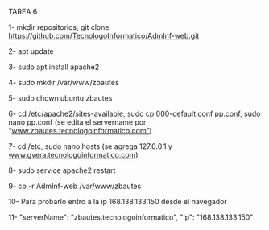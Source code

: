 TAREA 6

1- mkdir repositorios, git clone https://github.com/TecnologoInformatico/AdmInf-web.git

2- apt update

3- sudo apt install apache2

4- sudo mkdir /var/www/zbautes

5- sudo chown ubuntu zbautes

6- cd /etc/apache2/sites-available, sudo cp 000-default.conf pp.conf, sudo nano pp.conf (se edita el servername por “www.zbautes.tecnologoinformatico.com”)

7- cd /etc, sudo nano hosts (se agrega 127.0.0.1 y www.gvera.tecnologoinformatico.com)

8- sudo service apache2 restart

9- cp -r AdmInf-web /var/www/zbautes

10- Para probarlo entro a la ip 168.138.133.150 desde el navegador

11- "serverName": "zbautes.tecnologoinformatico",
    "ip": "168.138.133.150"

